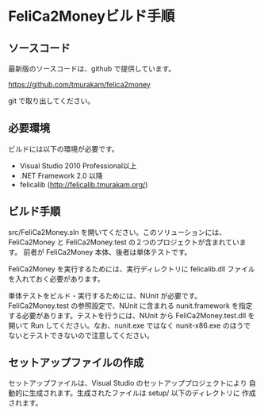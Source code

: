 FeliCa2Moneyビルド手順
======================

ソースコード
------------

最新版のソースコードは、github で提供しています。

 https://github.com/tmurakam/felica2money

git で取り出してください。

必要環境
--------

ビルドには以下の環境が必要です。

 * Visual Studio 2010 Professional以上
 * .NET Framework 2.0 以降
 * felicalib (http://felicalib.tmurakam.org/)

ビルド手順
----------

src/FeliCa2Money.sln を開いてください。このソリューションには、
FeliCa2Money と FeliCa2Money.test の２つのプロジェクトが含まれています。
前者が FeliCa2Money 本体、後者は単体テストです。

FeliCa2Money を実行するためには、実行ディレクトリに felicalib.dll ファイル
を入れておく必要があります。

単体テストをビルド・実行するためには、NUnit が必要です。
FeliCa2Money.test の参照設定で、NUnit に含まれる nunit.framework を指定
する必要があります。テストを行うには、NUnit から FeliCa2Money.test.dll を
開いて Run してください。なお、nunit.exe ではなく nunit-x86.exe のほうで
ないとテストできないので注意してください。

セットアップファイルの作成
--------------------------

セットアップファイルは、Visual Studio のセットアッププロジェクトにより
自動的に生成されます。生成されたファイルは setup/ 以下のディレクトリに
作成されます。
